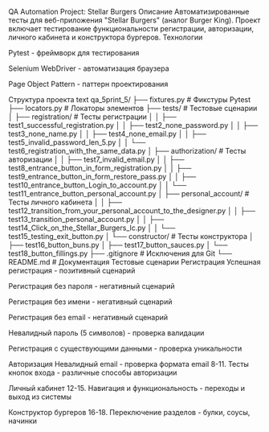 QA Automation Project: Stellar Burgers
Описание
Автоматизированные тесты для веб-приложения "Stellar Burgers" (аналог Burger King). Проект включает тестирование функциональности регистрации, авторизации, личного кабинета и конструктора бургеров.
Технологии

Pytest - фреймворк для тестирования

Selenium WebDriver - автоматизация браузера

Page Object Pattern - паттерн проектирования

Структура проекта
text
qa_5print_5/
├── fixtures.py              # Фикстуры Pytest
├── locators.py              # Локаторы элементов
├── tests/                   # Тестовые сценарии
│   ├── registration/        # Тесты регистрации
│   │   ├── test1_successful_registration.py
│   │   ├── test2_none_password.py
│   │   ├── test3_none_name.py
│   │   ├── test4_none_email.py
│   │   ├── test5_invalid_password_len_5.py
│   │   └── test6_registration_with_the_same_data.py
│   ├── authorization/       # Тесты авторизации
│   │   ├── test7_invalid_email.py
│   │   ├── test8_entrance_button_in_form_registration.py
│   │   ├── test9_entrance_button_in_form_restore_pass.py
│   │   ├── test10_entrance_button_Login_to_account.py
│   │   └── test11_entrance_button_personal_account.py
│   ├── personal_account/    # Тесты личного кабинета
│   │   ├── test12_transition_from_your_personal_account_to_the_designer.py
│   │   ├── test13_transition_personal_account.py
│   │   ├── test14_Click_on_the_Stellar_Burgers_lc.py
│   │   └── test15_testing_exit_button.py
│   └── constructor/         # Тесты конструктора
│       ├── test16_button_buns.py
│       ├── test17_button_sauces.py
│       └── test18_button_fillings.py
├── .gitignore               # Исключения для Git
└── README.md               # Документация
Тестовые сценарии
Регистрация
Успешная регистрация - позитивный сценарий

Регистрация без пароля - негативный сценарий

Регистрация без имени - негативный сценарий

Регистрация без email - негативный сценарий

Невалидный пароль (5 символов) - проверка валидации

Регистрация с существующими данными - проверка уникальности

Авторизация
Невалидный email - проверка формата email
8-11. Тесты кнопок входа - различные способы авторизации

Личный кабинет
12-15. Навигация и функциональность - переходы и выход из системы

Конструктор бургеров
16-18. Переключение разделов - булки, соусы, начинки